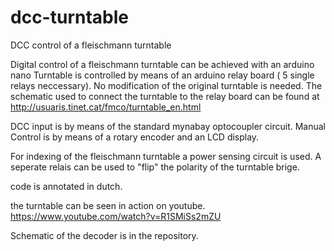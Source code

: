 

# dcc-turntable
DCC control of a fleischmann turntable

Digital control of a fleischmann turntable can be achieved with an arduino nano
Turntable is controlled by means of an arduino relay board ( 5 single relays neccessary).
No modification of the original turntable is needed.
The schematic used to connect the turntable to the relay board can be found at
http://usuaris.tinet.cat/fmco/turntable_en.html

DCC input is by means of the standard mynabay optocoupler circuit.
Manual Control is by means of a rotary encoder and an LCD display.

For indexing of the fleischmann turntable a power sensing circuit is used.
A seperate relais can be used to "flip" the polarity of the turntable brige.

code is annotated in dutch.

the turntable can be seen  in action on youtube.
https://www.youtube.com/watch?v=R1SMiSs2mZU

Schematic of the decoder is in the repository.


